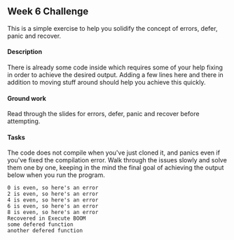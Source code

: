 ## Week 6 Challenge
This is a simple exercise to help you solidify the concept of errors, defer, panic and recover.

#### Description
There is already some code inside which requires some of your help fixing in order to achieve the desired output. Adding a few lines here and there in addition to moving stuff around should help you achieve this quickly.

#### Ground work
Read through the slides for errors, defer, panic and recover before attempting.

#### Tasks
The code does not compile when you've just cloned it, and panics even if you've fixed the compilation error. Walk through the issues slowly and solve them one by one, keeping in the mind the final goal of achieving the output below when you run the program.

```
0 is even, so here's an error
2 is even, so here's an error
4 is even, so here's an error
6 is even, so here's an error
8 is even, so here's an error
Recovered in Execute BOOM
some defered function
another defered function
```
